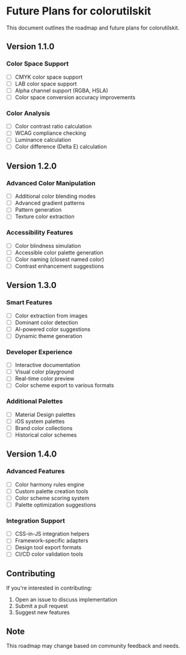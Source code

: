 # Future Plans for colorutilskit

This document outlines the roadmap and future plans for colorutilskit.

## Version 1.1.0

### Color Space Support

- [ ] CMYK color space support
- [ ] LAB color space support
- [ ] Alpha channel support (RGBA, HSLA)
- [ ] Color space conversion accuracy improvements

### Color Analysis

- [ ] Color contrast ratio calculation
- [ ] WCAG compliance checking
- [ ] Luminance calculation
- [ ] Color difference (Delta E) calculation

## Version 1.2.0

### Advanced Color Manipulation

- [ ] Additional color blending modes
- [ ] Advanced gradient patterns
- [ ] Pattern generation
- [ ] Texture color extraction

### Accessibility Features

- [ ] Color blindness simulation
- [ ] Accessible color palette generation
- [ ] Color naming (closest named color)
- [ ] Contrast enhancement suggestions

## Version 1.3.0

### Smart Features

- [ ] Color extraction from images
- [ ] Dominant color detection
- [ ] AI-powered color suggestions
- [ ] Dynamic theme generation

### Developer Experience

- [ ] Interactive documentation
- [ ] Visual color playground
- [ ] Real-time color preview
- [ ] Color scheme export to various formats

### Additional Palettes

- [ ] Material Design palettes
- [ ] iOS system palettes
- [ ] Brand color collections
- [ ] Historical color schemes

## Version 1.4.0

### Advanced Features

- [ ] Color harmony rules engine
- [ ] Custom palette creation tools
- [ ] Color scheme scoring system
- [ ] Palette optimization suggestions

### Integration Support

- [ ] CSS-in-JS integration helpers
- [ ] Framework-specific adapters
- [ ] Design tool export formats
- [ ] CI/CD color validation tools

## Contributing

If you're interested in contributing:

1. Open an issue to discuss implementation
2. Submit a pull request
3. Suggest new features

## Note

This roadmap may change based on community feedback and needs.
